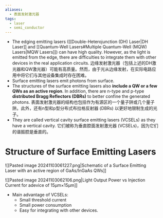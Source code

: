 ```yaml
---
aliases:
  - 表面发射激光器
tags:
  - laser
  - semi_conductor
---
```


- The edging emitting lasers ([[Double-Heterojunction (DH) Laser|DH Laser]] and [[Quantum-Well Lasers#Multiple Quantum-Well (MQW) Lasers|MQW Lasers]]) can have high quality. However, as the light is emitted from the edge, there are difficulties to integrate them with other devices in the real application circuits.
  边缘发射激光器（包括上述的DH激光器和QW激光器）可能有高质量。然而，由于光从边缘发射，在实际电路应用中将它们与其他设备集成时存在困难。
- Surface emitting lasers emit photons from surface.
- The structures of the surface emitting lasers also **include a QW or a few QWs as an active region**. In addition, there are n-type and p-type **distributed Bragg Reflectors (DBRs)** to better confine the generated photons.
  表面发射激光器的结构也包括作为有源区的一个量子阱或几个量子阱。此外，还有n型和p型分布式布拉格反射器 (DBRs) 以更好地限制生成的光子。
- They are called vertical cavity surface emitting lasers (VCSELs) as they have a vertical cavity.
  它们被称为垂直腔面发射激光器 (VCSELs)，因为它们的谐振腔是垂直的。

# Structure of Surface Emitting Lasers

![[Pasted image 20241103061227.png|Schematic of a Surface Emitting Laser with an active region of GaAs/InGaAs QWs]]

![[Pasted image 20241103062106.png|Light Output Power vs Injection Current for adevice of 15μm×15μm]]
- Main advantage of VCSELs:
	- Small threshold current
	- Small power consumption
	- Easy for integrating with other devices.
